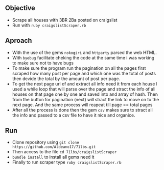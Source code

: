 ## Objective
- Scrape all houses with 3BR 2Ba posted on craigslist
- Run with `ruby craigslistScraper.rb`

## Aproach
- With the use of the gems `nokogiri` and `httparty` parsed the web HTML.
- With `byebug` facilitate cheking the code at the same time i was working to make sure not to have bugs 
- To make sure the program run the pagination on all the pages first scraped how many post per page and which one was the total of posts then devide the total by the amount of post per page.
- To get the next page url of  and extract all info need it from each house I used a while loop that will parse over the page and stract the info of all houses on that page one by one and saved into and array of hash. Then from the button for pagination (next) will stract the link to move on to the next page. And the same process will reapeat till page == total pages
- After all the process is done then the gem `csv` makes sure to stract all the info and passed to a csv file to have it nice and organice.

## Run
- Clone repository using `git clone https://github.com/Aldeano17/71lbs.git`
- Then access to the file `cd 71lbs/craigslistScraper`
- `bundle install` to install all gems need it
- Finally to run scraper type `ruby craigslistScraper.rb`
